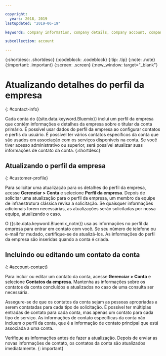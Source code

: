 ```yaml
---

copyright:
  years: 2018, 2019
lastupdated: "2019-06-19"

keywords: company information, company details, company account, company profile, account contact

subcollection: account

---
```


{:shortdesc: .shortdesc}
{:codeblock: .codeblock}
{:tip: .tip}
{:note: .note}
{:important: .important}
{:screen: .screen}
{:new_window: target="_blank"}


# Atualizando detalhes do perfil da empresa
{: #contact-info}

Cada conta do {{site.data.keyword.Bluemix}} inclui um perfil da empresa que contém informações e detalhes da empresa sobre o titular da conta primário. É possível usar dados do perfil da empresa ao configurar contatos e perfis do usuário. É possível ter vários contatos específicos da conta que são usados em associação com os serviços disponíveis na conta. Se você tiver acesso administrativo ou superior, será possível atualizar suas informações de contato da conta.
{:shortdesc}

## Atualizando o perfil da empresa
{: #customer-profile}

Para solicitar uma atualização para os detalhes do perfil da empresa, acesse **Gerenciar > Conta** e selecione **Perfil da empresa**. Depois de solicitar uma atualização para o perfil da empresa, um membro da equipe de infraestrutura clássica revisa a solicitação. Se quaisquer informações adicionais forem necessárias, as atualizações serão solicitadas por nossa equipe, atualizando o caso.

O {{site.data.keyword.Bluemix_notm}} usa as informações no perfil da empresa para entrar em contato com você. Se seu número de telefone ou e-mail for mudado, certifique-se de atualizá-los. As informações do perfil da empresa são inseridas quando a conta é criada.

## Incluindo ou editando um contato da conta
{: #account-contact}

Para incluir ou editar um contato da conta, acesse **Gerenciar > Conta** e selecione **Contatos da empresa**. Mantenha as informações sobre os contatos da conta concluídos e atualizados no caso de uma consulta ser necessária.

Assegure-se de que os contatos da conta sejam as pessoas apropriadas a serem contatadas para cada tipo de solicitação. É possível ter múltiplas entradas de contato para cada conta, mas apenas um contato para cada tipo de serviço. As informações de contato específicas da conta não incluem o perfil da conta, que é a informação de contato principal que está associada a uma conta.

  Verifique as informações antes de fazer a atualização. Depois de enviar as novas informações de contato, os contatos da conta são atualizados imediatamente.
  {: important}
